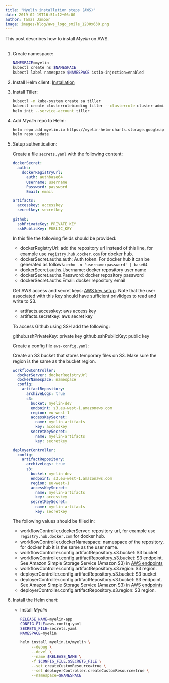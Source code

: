 ```yaml
---
title: "Myelin installation steps (AWS)"
date: 2019-02-19T16:51:12+06:00
author: Tamas Jambor
image: images/blog/aws_logo_smile_1200x630.png
---
```


This post describes how to install *Myelin* on AWS.
<br><br>

<!--more-->

1. Create namespace:

    ```bash
    NAMESPACE=myelin
    kubectl create ns $NAMESPACE
    kubectl label namespace $NAMESPACE istio-injection=enabled
    ```

2. Install Helm client: [Installation](https://github.com/helm/helm/blob/master/docs/install.md)

3. Install Tiller:

    ```bash
    kubectl -n kube-system create sa tiller
    kubectl create clusterrolebinding tiller --clusterrole cluster-admin --serviceaccount=kube-system:tiller
    helm init --service-account tiller
    ```

4. Add *Myelin* repo to Helm:

    ```bash
    helm repo add myelin.io https://myelin-helm-charts.storage.googleapis.com/
    helm repo update
    ```

5. Setup authentication:
    
    Create a file `secrets.yaml` with the following content:

    ```yaml
    dockerSecret:
      auths:
        dockerRegistryUrl:
          auth: authbase64
          Username: username
          Password: password
          Email: email
    
    artifacts:
      accesskey: accesskey
      secretkey: secretkey
    
    github:
      sshPrivateKey: PRIVATE_KEY
      sshPublicKey: PUBLIC_KEY
    ```

    In this file the following fields should be provided:
    
    - dockerRegistryUrl: add the repository url instead of this line, for example use `registry.hub.docker.com` for docker hub.
    - dockerSecret.auths.auth: Auth token. For docker hub it can be generated as follows: `echo -n 'username:password' | base64`
    - dockerSecret.auths.Username: docker repository user name
    - dockerSecret.auths.Password: docker repository password
    - dockerSecret.auths.Email: docker repository email
    
    Get AWS access and secret keys: [AWS key setup](https://docs.aws.amazon.com/IAM/latest/UserGuide/id_credentials_access-keys.html). 
    Note that the user associated with this key should have sufficient privlidges to read and write to S3.
     
    - artifacts.accesskey: aws access key
    - artifacts.secretkey: aws secret key
    
    To access Github using SSH add the following:
    
    github.sshPrivateKey: private key
    github.sshPublicKey: public key
    
    Create a config file `aws-config.yaml`:
    
    Create an S3 bucket that stores temporary files on S3. Make sure the region is the same as the bucket region.
    
    ```yaml
    workflowController:
      dockerServer: dockerRegistryUrl
      dockerNamespace: namespace
      config:
        artifactRepository:
          archiveLogs: true
          s3:
            bucket: myelin-dev
            endpoint: s3.eu-west-1.amazonaws.com
            region: eu-west-1
            accessKeySecret:
              name: myelin-artifacts
              key: accesskey
            secretKeySecret:
              name: myelin-artifacts
              key: secretkey
    
    deployerController:
      config:
        artifactRepository:
          archiveLogs: true
          s3:
            bucket: myelin-dev
            endpoint: s3.eu-west-1.amazonaws.com
            region: eu-west-1
            accessKeySecret:
              name: myelin-artifacts
              key: accesskey
            secretKeySecret:
              name: myelin-artifacts
              key: secretkey
    ```
    
    The following values should be filled in:
    
    - workflowController.dockerServer: repository url, for example use `registry.hub.docker.com` for docker hub.
    - workflowController.dockerNamespace: namespace of the repository, for docker hub it is the same as the user name.
    - workflowController.config.artifactRepository.s3.bucket: S3 bucket 
    - workflowController.config.artifactRepository.s3.bucket: S3 endpoint. See Amazon Simple Storage Service (Amazon S3) in [AWS endpoints](https://docs.aws.amazon.com/general/latest/gr/rande.html#s3_region)
    - workflowController.config.artifactRepository.s3.region: S3 region.
    - deployerController.config.artifactRepository.s3.bucket: S3 bucket 
    - deployerController.config.artifactRepository.s3.bucket: S3 endpoint. See Amazon Simple Storage Service (Amazon S3) in [AWS endpoints](https://docs.aws.amazon.com/general/latest/gr/rande.html#s3_region)
    - deployerController.config.artifactRepository.s3.region: S3 region.

6. Install the Helm chart:

    - Install *Myelin*

        ```bash
        RELEASE_NAME=myelin-app
        CONFIG_FILE=aws-config.yaml
        SECRETS_FILE=secrets.yaml
        NAMESPACE=myelin
        
        helm install myelin.io/myelin \
             --debug \
             --devel \
             --name $RELEASE_NAME \
             -f $CONFIG_FILE,$SECRETS_FILE \
             --set createCustomResource=true \
             --set deployerController.createCustomResource=true \
             --namespace=$NAMESPACE
        ```